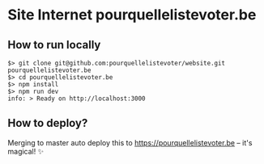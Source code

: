 # Site Internet pourquellelistevoter.be

## How to run locally

```
$> git clone git@github.com:pourquellelistevoter/website.git pourquellelistevoter.be
$> cd pourquellelistevoter.be
$> npm install
$> npm run dev
info: > Ready on http://localhost:3000
```

## How to deploy?

Merging to master auto deploy this to https://pourquellelistevoter.be – it's magical! ✨
